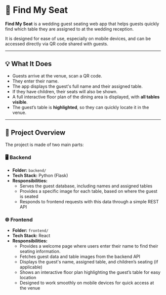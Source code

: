 # 🎉 Find My Seat

**Find My Seat** is a wedding guest seating web app that helps guests quickly find which table they are assigned to at the wedding reception.

It is designed for ease of use, especially on mobile devices, and can be accessed directly via QR code shared with guests.

---

## 💡 What It Does

- Guests arrive at the venue, scan a QR code.
- They enter their name.
- The app displays the guest's full name and their assigned table.
- If they have children, their seats will also be shown.
- A full interactive floor plan of the dining area is displayed, with **all tables visible**.
- The guest’s table is **highlighted**, so they can quickly locate it in the venue.


---

## 🧱 Project Overview

The project is made of two main parts:

### 🖥️ Backend

- **Folder:** `backend/`
- **Tech Stack:** Python (Flask)
- **Responsibilities:**
  - Serves the guest database, including names and assigned tables
  - Provides a specific image for each table, based on where the guest is seated
  - Responds to frontend requests with this data through a simple REST API


### 🌐 Frontend

- **Folder:** `frontend/`
- **Tech Stack:** React
- **Responsibilities:**
  - Provides a welcome page where users enter their name to find their seating information.
  - Fetches guest data and table images from the backend API
  - Displays the guest's name, assigned table, and children’s seating (if applicable)
  - Shows an interactive floor plan highlighting the guest’s table for easy location
  - Designed to work smoothly on mobile devices for quick access at the venue



